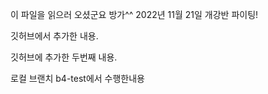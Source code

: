 이 파일을 읽으러 오셨군요 방가^^ 
2022년 11월 21일 개강반 파이팅!

깃허브에서 추가한 내용.

깃허브에 추가한 두번째 내용.

로컬 브랜치 b4-test에서 수행한내용
